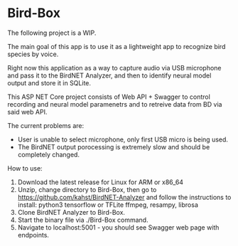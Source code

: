 # Bird-Box

The following project is a WIP. 

The main goal of this app is to use it as a lightweight app to recognize bird species by voice.

Right now this application as a way to capture audio via USB microphone and pass it to the BirdNET Analyzer, and then to identify neural model output and store it in SQLite.

This ASP NET Core project consists of Web API + Swagger to control recording and neural model paramenetrs and to retreive data from BD via said web API. 

The current problems are:
- User is unable to select microphone, only first USB micro is being used.
- The BirdNET output porocessing is extremely slow and should be completely changed.

How to use:

1. Download the latest release for Linux for ARM or x86_64
2. Unzip, change directory to Bird-Box, then go to https://github.com/kahst/BirdNET-Analyzer and follow the instructions to install:
   python3
   tensorflow or TFLite
   ffmpeg, resampy, librosa
3. Clone BirdNET Analyzer to Bird-Box.
4. Start the binary file via ./Bird-Box command.
5. Navigate to localhost:5001 - you should see Swagger web page with endpoints.
